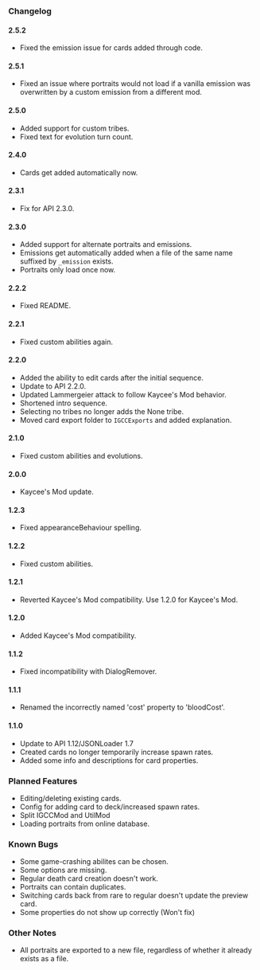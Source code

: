 ### Changelog

#### 2.5.2
- Fixed the emission issue for cards added through code.

#### 2.5.1
- Fixed an issue where portraits would not load if a vanilla emission was overwritten by a custom emission from a different mod.

#### 2.5.0

- Added support for custom tribes.
- Fixed text for evolution turn count.

#### 2.4.0

- Cards get added automatically now.

#### 2.3.1

- Fix for API 2.3.0.

#### 2.3.0

- Added support for alternate portraits and emissions.
- Emissions get automatically added when a file of the same name suffixed by `_emission` exists.
- Portraits only load once now.

#### 2.2.2

- Fixed README.

#### 2.2.1

- Fixed custom abilities again.

#### 2.2.0

- Added the ability to edit cards after the initial sequence.
- Update to API 2.2.0.
- Updated Lammergeier attack to follow Kaycee's Mod behavior.
- Shortened intro sequence.
- Selecting no tribes no longer adds the None tribe.
- Moved card export folder to ```IGCCExports``` and added explanation.

#### 2.1.0

- Fixed custom abilities and evolutions.

#### 2.0.0

- Kaycee's Mod update.

#### 1.2.3

- Fixed appearanceBehaviour spelling.

#### 1.2.2

- Fixed custom abilities.

#### 1.2.1

- Reverted Kaycee's Mod compatibility. Use 1.2.0 for Kaycee's Mod.

#### 1.2.0

- Added Kaycee's Mod compatibility.

#### 1.1.2

- Fixed incompatibility with DialogRemover.

#### 1.1.1

- Renamed the incorrectly named 'cost' property to 'bloodCost'.

#### 1.1.0

- Update to API 1.12/JSONLoader 1.7
- Created cards no longer temporarily increase spawn rates.
- Added some info and descriptions for card properties.

### Planned Features

- Editing/deleting existing cards.
- Config for adding card to deck/increased spawn rates.
- Split IGCCMod and UtilMod
- Loading portraits from online database.

### Known Bugs

- Some game-crashing abilites can be chosen.
- Some options are missing.
- Regular death card creation doesn't work.
- Portraits can contain duplicates.
- Switching cards back from rare to regular doesn't update the preview card.
- Some properties do not show up correctly (Won't fix)

### Other Notes

- All portraits are exported to a new file, regardless of whether it already exists as a file.

